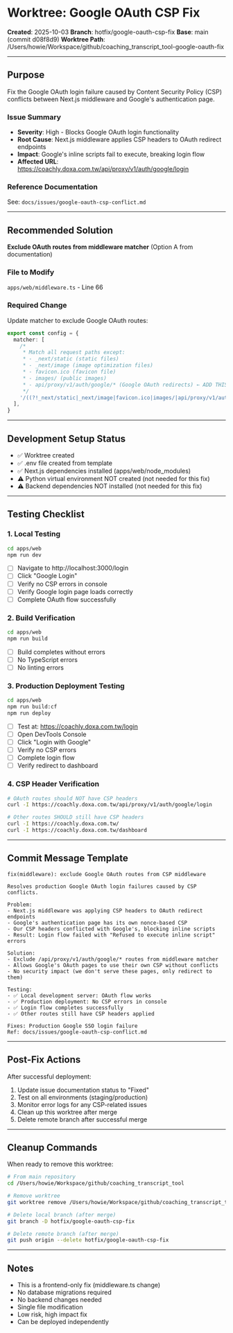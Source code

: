 # Worktree: Google OAuth CSP Fix

**Created**: 2025-10-03
**Branch**: hotfix/google-oauth-csp-fix
**Base**: main (commit d08f8d9)
**Worktree Path**: /Users/howie/Workspace/github/coaching_transcript_tool-google-oauth-fix

---

## Purpose

Fix the Google OAuth login failure caused by Content Security Policy (CSP) conflicts between Next.js middleware and Google's authentication page.

### Issue Summary
- **Severity**: High - Blocks Google OAuth login functionality
- **Root Cause**: Next.js middleware applies CSP headers to OAuth redirect endpoints
- **Impact**: Google's inline scripts fail to execute, breaking login flow
- **Affected URL**: https://coachly.doxa.com.tw/api/proxy/v1/auth/google/login

### Reference Documentation
See: `docs/issues/google-oauth-csp-conflict.md`

---

## Recommended Solution

**Exclude OAuth routes from middleware matcher** (Option A from documentation)

### File to Modify
`apps/web/middleware.ts` - Line 66

### Required Change
Update matcher to exclude Google OAuth routes:

```typescript
export const config = {
  matcher: [
    /*
     * Match all request paths except:
     * - _next/static (static files)
     * - _next/image (image optimization files)
     * - favicon.ico (favicon file)
     * - images/ (public images)
     * - api/proxy/v1/auth/google/* (Google OAuth redirects) ← ADD THIS
     */
    '/((?!_next/static|_next/image|favicon.ico|images/|api/proxy/v1/auth/google/).*)',
  ],
}
```

---

## Development Setup Status

- ✅ Worktree created
- ✅ .env file created from template
- ✅ Next.js dependencies installed (apps/web/node_modules)
- ⚠️  Python virtual environment NOT created (not needed for this fix)
- ⚠️  Backend dependencies NOT installed (not needed for this fix)

---

## Testing Checklist

### 1. Local Testing
```bash
cd apps/web
npm run dev
```
- [ ] Navigate to http://localhost:3000/login
- [ ] Click "Google Login"
- [ ] Verify no CSP errors in console
- [ ] Verify Google login page loads correctly
- [ ] Complete OAuth flow successfully

### 2. Build Verification
```bash
cd apps/web
npm run build
```
- [ ] Build completes without errors
- [ ] No TypeScript errors
- [ ] No linting errors

### 3. Production Deployment Testing
```bash
cd apps/web
npm run build:cf
npm run deploy
```
- [ ] Test at: https://coachly.doxa.com.tw/login
- [ ] Open DevTools Console
- [ ] Click "Login with Google"
- [ ] Verify no CSP errors
- [ ] Complete login flow
- [ ] Verify redirect to dashboard

### 4. CSP Header Verification
```bash
# OAuth routes should NOT have CSP headers
curl -I https://coachly.doxa.com.tw/api/proxy/v1/auth/google/login

# Other routes SHOULD still have CSP headers
curl -I https://coachly.doxa.com.tw/
curl -I https://coachly.doxa.com.tw/dashboard
```

---

## Commit Message Template

```
fix(middleware): exclude Google OAuth routes from CSP middleware

Resolves production Google OAuth login failures caused by CSP conflicts.

Problem:
- Next.js middleware was applying CSP headers to OAuth redirect endpoints
- Google's authentication page has its own nonce-based CSP
- Our CSP headers conflicted with Google's, blocking inline scripts
- Result: Login flow failed with "Refused to execute inline script" errors

Solution:
- Exclude /api/proxy/v1/auth/google/* routes from middleware matcher
- Allows Google's OAuth pages to use their own CSP without conflicts
- No security impact (we don't serve these pages, only redirect to them)

Testing:
- ✅ Local development server: OAuth flow works
- ✅ Production deployment: No CSP errors in console
- ✅ Login flow completes successfully
- ✅ Other routes still have CSP headers applied

Fixes: Production Google SSO login failure
Ref: docs/issues/google-oauth-csp-conflict.md
```

---

## Post-Fix Actions

After successful deployment:
1. Update issue documentation status to "Fixed"
2. Test on all environments (staging/production)
3. Monitor error logs for any CSP-related issues
4. Clean up this worktree after merge
5. Delete remote branch after successful merge

---

## Cleanup Commands

When ready to remove this worktree:

```bash
# From main repository
cd /Users/howie/Workspace/github/coaching_transcript_tool

# Remove worktree
git worktree remove /Users/howie/Workspace/github/coaching_transcript_tool-google-oauth-fix

# Delete local branch (after merge)
git branch -D hotfix/google-oauth-csp-fix

# Delete remote branch (after merge)
git push origin --delete hotfix/google-oauth-csp-fix
```

---

## Notes

- This is a frontend-only fix (middleware.ts change)
- No database migrations required
- No backend changes needed
- Single file modification
- Low risk, high impact fix
- Can be deployed independently
